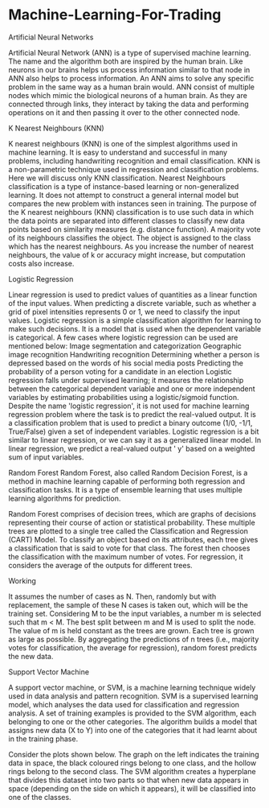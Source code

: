 # Machine-Learning-For-Trading
Artificial Neural Networks

Artificial Neural Network (ANN) is a type of supervised machine learning. The name and the algorithm both are inspired by the human brain. Like neurons in our brains helps us process information similar to that node in ANN also helps to process information. An ANN aims to solve any specific problem in the same way as a human brain would. ANN consist of multiple nodes which mimic the biological neurons of a human brain. As they are connected through links, they interact by taking the data and performing operations on it and then passing it over to the other connected node.

K Nearest Neighbours (KNN)

K nearest neighbours (KNN) is one of the simplest algorithms used in machine learning. It is easy to understand and successful in many problems, including handwriting recognition and email classification.
KNN is a non-parametric technique used in regression and classification problems. Here we will discuss only KNN classification. Nearest Neighbours classification is a type of instance-based learning or non-generalized learning. It does not attempt to construct a general internal model but compares the new problem with instances seen in training.
The purpose of the K nearest neighbours (KNN) classification is to use such data in which the data points are separated into different classes to classify new data points based on similarity measures (e.g. distance function). A majority vote of its neighbours classifies the object. The object is assigned to the class which has the nearest neighbours. As you increase the number of nearest neighbours, the value of k or accuracy might increase, but computation costs also increase.

Logistic Regression

Linear regression is used to predict values of quantities as a linear function of the input values. When predicting a discrete variable, such as whether a grid of pixel intensities represents 0 or 1, we need to classify the input values. Logistic regression is a simple classification algorithm for learning to make such decisions. It is a model that is used when the dependent variable is categorical. A few cases where logistic regression can be used are mentioned below:
Image segmentation and categorization
Geographic image recognition
Handwriting recognition
Determining whether a person is depressed based on the words of his social media posts
Predicting the probability of a person voting for a candidate in an election
Logistic regression falls under supervised learning; it measures the relationship between the categorical dependent variable and one or more independent variables by estimating probabilities using a logistic/sigmoid function. Despite the name 'logistic regression', it is not used for machine learning regression problem where the task is to predict the real-valued output. It is a classification problem that is used to predict a binary outcome (1/0, -1/1, True/False) given a set of independent variables. Logistic regression is a bit similar to linear regression, or we can say it as a generalized linear model. In linear regression, we predict a real-valued output ' y' based on a weighted sum of input variables.

Random Forest
Random Forest, also called Random Decision Forest, is a method in machine learning capable of performing both regression and classification tasks. It is a type of ensemble learning that uses multiple learning algorithms for prediction.

Random Forest comprises of decision trees, which are graphs of decisions representing their course of action or statistical probability. These multiple trees are plotted to a single tree called the Classification and Regression (CART) Model. To classify an object based on its attributes, each tree gives a classification that is said to vote for that class. The forest then chooses the classification with the maximum number of votes. For regression, it considers the average of the outputs for different trees.

Working

It assumes the number of cases as N. Then, randomly but with replacement, the sample of these N cases is taken out, which will be the training set.
Considering M to be the input variables, a number m is selected such that m < M. The best split between m and M is used to split the node. The value of m is held constant as the trees are grown.
Each tree is grown as large as possible.
By aggregating the predictions of n trees (i.e., majority votes for classification, the average for regression), random forest predicts the new data.

Support Vector Machine

A support vector machine, or SVM, is a machine learning technique widely used in data analysis and pattern recognition. SVM is a supervised learning model, which analyses the data used for classification and regression analysis. A set of training examples is provided to the SVM algorithm, each belonging to one or the other categories. The algorithm builds a model that assigns new data (X to Y) into one of the categories that it had learnt about in the training phase.

Consider the plots shown below. The graph on the left indicates the training data in space, the black coloured rings belong to one class, and the hollow rings belong to the second class. The SVM algorithm creates a hyperplane that divides this dataset into two parts so that when new data appears in space (depending on the side on which it appears), it will be classified into one of the classes.
